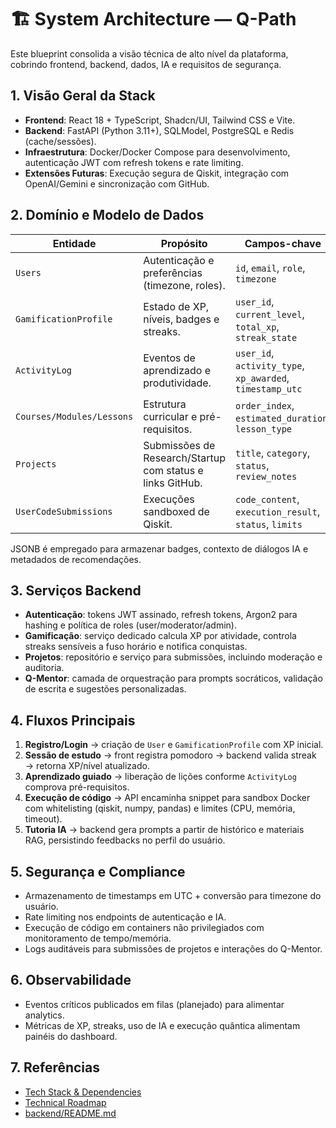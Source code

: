 # 🏗️ System Architecture — Q-Path

Este blueprint consolida a visão técnica de alto nível da plataforma, cobrindo frontend, backend, dados, IA e requisitos de segurança.

## 1. Visão Geral da Stack
- **Frontend**: React 18 + TypeScript, Shadcn/UI, Tailwind CSS e Vite.
- **Backend**: FastAPI (Python 3.11+), SQLModel, PostgreSQL e Redis (cache/sessões).
- **Infraestrutura**: Docker/Docker Compose para desenvolvimento, autenticação JWT com refresh tokens e rate limiting.
- **Extensões Futuras**: Execução segura de Qiskit, integração com OpenAI/Gemini e sincronização com GitHub.

## 2. Domínio e Modelo de Dados
| Entidade | Propósito | Campos-chave |
| --- | --- | --- |
| `Users` | Autenticação e preferências (timezone, roles). | `id`, `email`, `role`, `timezone` |
| `GamificationProfile` | Estado de XP, níveis, badges e streaks. | `user_id`, `current_level`, `total_xp`, `streak_state` |
| `ActivityLog` | Eventos de aprendizado e produtividade. | `user_id`, `activity_type`, `xp_awarded`, `timestamp_utc` |
| `Courses/Modules/Lessons` | Estrutura curricular e pré-requisitos. | `order_index`, `estimated_duration`, `lesson_type` |
| `Projects` | Submissões de Research/Startup com status e links GitHub. | `title`, `category`, `status`, `review_notes` |
| `UserCodeSubmissions` | Execuções sandboxed de Qiskit. | `code_content`, `execution_result`, `status`, `limits` |

JSONB é empregado para armazenar badges, contexto de diálogos IA e metadados de recomendações.

## 3. Serviços Backend
- **Autenticação**: tokens JWT assinado, refresh tokens, Argon2 para hashing e política de roles (user/moderator/admin).
- **Gamificação**: serviço dedicado calcula XP por atividade, controla streaks sensíveis a fuso horário e notifica conquistas.
- **Projetos**: repositório e serviço para submissões, incluindo moderação e auditoria.
- **Q-Mentor**: camada de orquestração para prompts socráticos, validação de escrita e sugestões personalizadas.

## 4. Fluxos Principais
1. **Registro/Login** → criação de `User` e `GamificationProfile` com XP inicial.
2. **Sessão de estudo** → front registra pomodoro → backend valida streak → retorna XP/nível atualizado.
3. **Aprendizado guiado** → liberação de lições conforme `ActivityLog` comprova pré-requisitos.
4. **Execução de código** → API encaminha snippet para sandbox Docker com whitelisting (qiskit, numpy, pandas) e limites (CPU, memória, timeout).
5. **Tutoria IA** → backend gera prompts a partir de histórico e materiais RAG, persistindo feedbacks no perfil do usuário.

## 5. Segurança e Compliance
- Armazenamento de timestamps em UTC + conversão para timezone do usuário.
- Rate limiting nos endpoints de autenticação e IA.
- Execução de código em containers não privilegiados com monitoramento de tempo/memória.
- Logs auditáveis para submissões de projetos e interações do Q-Mentor.

## 6. Observabilidade
- Eventos críticos publicados em filas (planejado) para alimentar analytics.
- Métricas de XP, streaks, uso de IA e execução quântica alimentam painéis do dashboard.

## 7. Referências
- [Tech Stack & Dependencies](tech-stack.md)
- [Technical Roadmap](../roadmap/technical-roadmap.md)
- [backend/README.md](../../backend/README.md)
